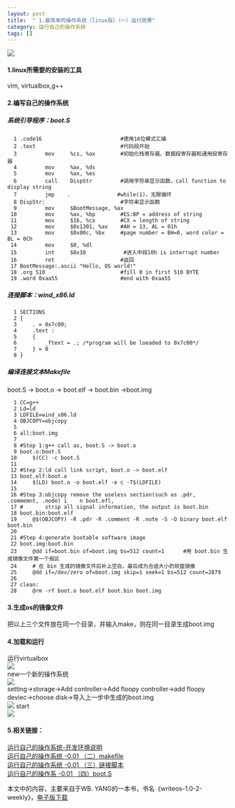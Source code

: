```yaml
---
layout: post
title:  " 1.最简单的操作系统（linux版）（一）运行效果"
category: 运行自己的操作系统
tags: []
---
```


![](http://img.blog.csdn.net/20130526235100351)

<!-- more -->

#### 1.linux所需要的安装的工具

vim, virtualbox,g++
 
#### 2.编写自己的操作系统

##### 系统引导程序：boot.S

```
  1 .code16							#使用16位模式汇编
  2 .text							#代码段开始
  3         mov     %cs, %ax		#初始化栈寄存器、数据段寄存器和通用段寄存器
  4         mov     %ax, %ds
  5         mov     %ax, %es
  6         call    DispStr         #调用字符串显示函数，call function to display string
  7         jmp    .               #while(1)，无限循环
  8 DispStr:						#字符串显示函数
  9         mov     $BootMessage, %ax
 10         mov     %ax, %bp        #ES:BP = address of string
 11         mov     $16, %cx        #CX = length of string
 12         mov     $0x1301, %ax    #AH = 13, AL = 01h
 13         mov     $0x00c, %bx     #page number = BH=0, word color = BL = 0Ch
 14         mov     $0, %dl
 15         int     $0x10            #进入中段10h is interrupt number
 16         ret						#返回
 17 BootMessage:.ascii "Hello, OS world!"
 18 .org 510                        #fill 0 in first 510 BYTE
 19 .word 0xaa55                    #end with 0xaa55
```

##### 连接脚本：wind_x86.ld

```
  1 SECTIONS
  2 {
  3     . = 0x7c00;
  4     .text :
  5     {
  6         _ftext = .; /*program will be loeaded to 0x7c00*/
  7     } = 0
  8 }
```

##### 编译连接文本Makefile

boot.S -> boot.o -> boot.elf -> boot.bin ->boot.img
 

```
  1 CC=g++
  2 Ld=ld
  3 LDFILE=wind_x86.ld
  4 OBJCOPY=objcopy
  5 
  6 all:boot.img
  7 
  8 #Step 1:g++ call as, boot.S -> boot.o
  9 boot.o:boot.S
 10     $(CC) -c boot.S
 11 
 12 #Step 2:ld call link script, boot.o -> boot.elf
 13 boot.elf:boot.o
 14     $(LD) boot.o -o boot.elf -e c -T$(LDFILE)
 15 
 16 #Step 3:objcopy remove the useless section(such as .pdr, .commemnt, .node) i    n boot.efl, 
 17 #		strip all signal information, the output is boot.bin
 18 boot.bin:boot.elf
 19     @$(OBJCOPY) -R .pdr -R .comment -R .note -S -O binary boot.elf boot.bin
 20 
 21 #Step 4:generate bootable software image
 22 boot.img:boot.bin
 23 	@dd if=boot.bin of=boot.img bs=512 count=1   	#用 boot.bin 生成镜像文件第一个扇区
 24 	# 在 bin 生成的镜像文件后补上空白，最后成为合适大小的软盘镜像
 25 	@dd if=/dev/zero of=boot.img skip=1 seek=1 bs=512 count=2879
 26
 27 clean:
 28 	@rm -rf boot.o boot.elf boot.bin boot.img
```
 


#### 3.生成os的镜像文件

把以上三个文件放在同一个目录，并输入make，则在同一目录生成boot.img
 
#### 4.加载和运行

运行virtualbox  
![](http://img.blog.csdn.net/20130526234543094)  
new一个新的操作系统  
![](http://img.blog.csdn.net/20130526234715184)  
setting->storage->Add controller->Add floopy controller->add floopy deviec->choose disk->导入上一步中生成的boot.img  
![](http://img.blog.csdn.net/20130526234958664)
start  
![](http://img.blog.csdn.net/20130526235100351)

#### 5.相关链接：
[运行自己的操作系统-开发环境说明](http://blog.csdn.net/mishifangxiangdefeng/article/details/45749109)  
[运行自己的操作系统 -0.01 （二）makefile](http://blog.csdn.net/mishifangxiangdefeng/article/details/45749417)  
[运行自己的操作系统 -0.01 （三）链接脚本](http://blog.csdn.net/mishifangxiangdefeng/article/details/45766503)  
[运行自己的操作系 -0.01 （四）boot.S](http://blog.csdn.net/mishifangxiangdefeng/article/details/45768167)  

本文中的内容，主要来自于WB. YANG的一本书，书名《writeos-1.0-2-weekly》，[电子版下载](http://download.csdn.net/detail/mishifangxiangdefeng/5869801)